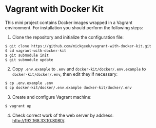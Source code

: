 # Vagrant with Docker Kit

This mini project contains Docker images wrapped in a Vagrant environment. For installation you should perform the following steps:

1. Clone the repository and initialize the configuration file:
```bash
$ git clone https://github.com/mickgeek/vagrant-with-docker-kit.git
$ cd vagrant-with-docker-kit
$ git submodule init
$ git submodule update
```
2. Copy `.env.example` to `.env` and `docker-kit/docker/.env.example` to `docker-kit/docker/.env`, then edit they if necessary:
```bash
$ cp .env.example .env
$ cp docker-kit/docker/.env.example docker-kit/docker/.env
```
3. Create and configure Vagrant machine:
```bash
$ vagrant up
```
4. Check correct work of the web server by address: http://192.168.33.10:8080/.

